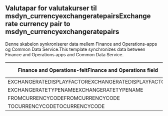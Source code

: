 ## <a name="exchange-rate-currency-pair-to-msdyn_currencyexchangeratepairs"></a><span data-ttu-id="e59b0-101">Valutapar for valutakurser til msdyn_currencyexchangeratepairs</span><span class="sxs-lookup"><span data-stu-id="e59b0-101">Exchange rate currency pair to msdyn_currencyexchangeratepairs</span></span>

<span data-ttu-id="e59b0-102">Denne skabelon synkroniserer data mellem Finance and Operations-apps og Common Data Service.</span><span class="sxs-lookup"><span data-stu-id="e59b0-102">This template synchronizes data between Finance and Operations apps and Common Data Service.</span></span>

<span data-ttu-id="e59b0-103">Finance and Operations-felt</span><span class="sxs-lookup"><span data-stu-id="e59b0-103">Finance and Operations field</span></span> | <span data-ttu-id="e59b0-104">Tilknytningstype</span><span class="sxs-lookup"><span data-stu-id="e59b0-104">Map type</span></span> | <span data-ttu-id="e59b0-105">Andet Dynamics 365-felt</span><span class="sxs-lookup"><span data-stu-id="e59b0-105">Other Dynamics 365 field</span></span> | <span data-ttu-id="e59b0-106">Standardværdi</span><span class="sxs-lookup"><span data-stu-id="e59b0-106">Default value</span></span>
---|---|---|---
<span data-ttu-id="e59b0-107">EXCHANGERATEDISPLAYFACTOR</span><span class="sxs-lookup"><span data-stu-id="e59b0-107">EXCHANGERATEDISPLAYFACTOR</span></span> | >< | <span data-ttu-id="e59b0-108">msdyn_displayfactor</span><span class="sxs-lookup"><span data-stu-id="e59b0-108">msdyn_displayfactor</span></span> | 
<span data-ttu-id="e59b0-109">EXCHANGERATETYPENAME</span><span class="sxs-lookup"><span data-stu-id="e59b0-109">EXCHANGERATETYPENAME</span></span> | = | <span data-ttu-id="e59b0-110">msdyn_currencyexchangeratetypeid.msdyn_name</span><span class="sxs-lookup"><span data-stu-id="e59b0-110">msdyn_currencyexchangeratetypeid.msdyn_name</span></span> | 
<span data-ttu-id="e59b0-111">FROMCURRENCYCODE</span><span class="sxs-lookup"><span data-stu-id="e59b0-111">FROMCURRENCYCODE</span></span> | = | <span data-ttu-id="e59b0-112">msdyn_fromtransactioncurrencyid.isocurrencycode</span><span class="sxs-lookup"><span data-stu-id="e59b0-112">msdyn_fromtransactioncurrencyid.isocurrencycode</span></span> | 
<span data-ttu-id="e59b0-113">TOCURRENCYCODE</span><span class="sxs-lookup"><span data-stu-id="e59b0-113">TOCURRENCYCODE</span></span> | = | <span data-ttu-id="e59b0-114">msdyn_totransactioncurrencyid.isocurrencycode</span><span class="sxs-lookup"><span data-stu-id="e59b0-114">msdyn_totransactioncurrencyid.isocurrencycode</span></span> | 
